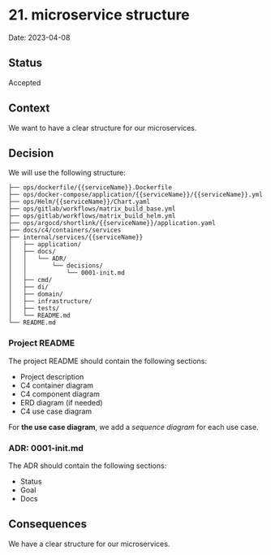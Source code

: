 # 21. microservice structure

Date: 2023-04-08

## Status

Accepted

## Context

We want to have a clear structure for our microservices.

## Decision

We will use the following structure:

```
├── ops/dockerfile/{{serviceName}}.Dockerfile
├── ops/docker-compose/application/{{serviceName}}/{{serviceName}}.yml
├── ops/Helm/{{serviceName}}/Chart.yaml
├── ops/gitlab/workflows/matrix_build_base.yml
├── ops/gitlab/workflows/matrix_build_helm.yml
├── ops/argocd/shortlink/{{serviceName}}/application.yaml
├── docs/c4/containers/services
├── internal/services/{{serviceName}}
│   ├── application/
│   ├── docs/
│   │   └── ADR/
│   │       └── decisions/
│   │           └── 0001-init.md
│   ├── cmd/
│   ├── di/
│   ├── domain/
│   ├── infrastructure/
│   ├── tests/
│   └── README.md
└── README.md
```

### Project README

The project README should contain the following sections:

- Project description
- C4 container diagram
- C4 component diagram
- ERD diagram (if needed)
- C4 use case diagram

For **the use case diagram**, we add a _sequence diagram_ for each use case.

### ADR: 0001-init.md

The ADR should contain the following sections:

- Status
- Goal
- Docs

## Consequences

We have a clear structure for our microservices.
